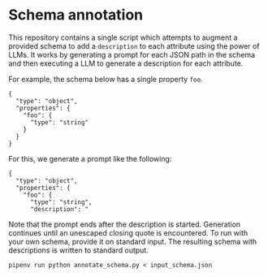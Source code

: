 # Schema annotation

This repository contains a single script which attempts to augment a provided schema to add a `description` to each attribute using the power of LLMs.
It works by generating a prompt for each JSON path in the schema and then executing a LLM to generate a description for each attribute.


For example, the schema below has a single property `foo`.

    {
      "type": "object",
      "properties": {
        "foo": {
          "type": "string"
        }
      }
    }

For this, we generate a prompt like the following:

    {
      "type": "object",
      "properties": {
        "foo": {
          "type": "string",
          "description": "

Note that the prompt ends after the description is started.
Generation continues until an unescaped closing quote is encountered.
To run with your own schema, provide it on standard input.
The resulting schema with descriptions is written to standard output.

    pipenv run python annotate_schema.py < input_schema.json
